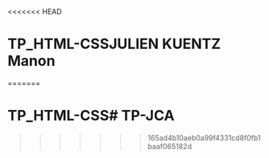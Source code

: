 <<<<<<< HEAD
# TP_HTML-CSSJULIEN KUENTZ Manon
=======
# TP_HTML-CSS# TP-JCA
>>>>>>> 165ad4b10aeb0a99f4331cd8f0fb1baaf065182d
